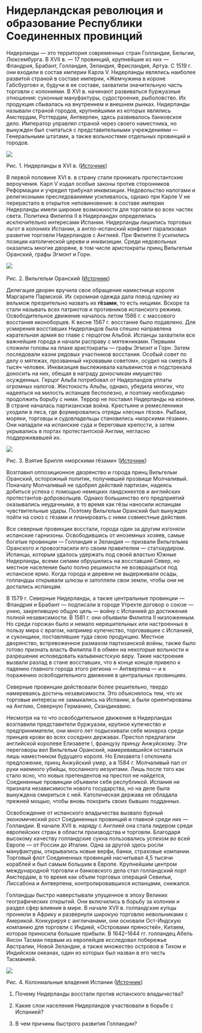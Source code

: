 # Нидерландская революция и образование Республики Соединенных провинций
Нидерланды — это территория современных стран Голландии, Бельгии, Люксембурга. В XVII в. — 17 провинций, крупнейшие из них — Фландрия, Брабант, Голландия, Зеландия, Фрисландия, Артуа. С 1519 г. они входили в состав империи Карла V. Нидерланды являлись наиболее развитой страной в составе империи, «Жемчужина в короне Габсбургов» и, будучи в ее составе, захватили значительную часть торговли с колониями. В XVI в. начинают развиваться буржуазные отношения: суконные мануфактуры, судостроение, рыболовство. Их продукция сбывалась на внутреннем и внешнем рынках. Нидерланды называли страной городов, крупнейшими из которых являлись Амстердам, Роттердам, Антверпен, здесь развивалось банковское дело. Император управлял страной через своего наместника, но вынужден был считаться с представительными учреждениями — Генеральными штатами, а также вольностями отдельных провинций и городов.

![](https://static-interneturok.cdnvideo.ru/content/konspekt_image/83945/4421ae50_5c13_0131_9ef7_12313b01b931.jpg)

Рис. 1. Нидерланды в XVI в. ([Источник](http://900igr.net/datai/istorija/Revoljutsija-v-Niderlandakh/0009-007-Revoljutsija-v-Niderlandakh.gif))

В первой половине XVI в. в страну стали проникать протестантские вероучения. Карл V издал особые законы против сторонников Реформации и учредил трибунал инквизиции. Недовольство налогами и религиозными преследованиями усиливалось, однако при Карле V не перерастало в открытое неповиновение: в составе империи Нидерланды имели широкие возможности для торговли во всех частях света. Политика Филиппа II в Нидерландах определялась исключительно интересами Испании. Нидерланды лишились торговых льгот в колониях Испании, а англо-испанский конфликт парализовал развитие торговли Нидерландов с Англией. При Филиппе II усилились позиции католической церкви и инквизиции. Среди недовольных оказались многие дворяне, в том числе аристократы принц Вильгельм Оранский, графы Эгмонт и Горн.

![](https://static-interneturok.cdnvideo.ru/content/konspekt_image/83946/45c6df70_5c13_0131_9ef8_12313b01b931.jpg) 

Рис. 2. Вильгельм Оранский ([Источник](http://img0.liveinternet.ru/images/attach/c/4/82/76/82076094_4000579_446pxTizian_060.jpg))

Делегация дворян вручила свое обращение наместнице короля Маргарите Пармской. Их скромная одежда дала повод одному из вельмож презрительно назвать их **гёзами**, то есть нищими. Вскоре та стали называть всех патриотов и противников испанского режима. Освободительное движение началось летом 1566 г. с массового восстания иконоборцев. К весне 1567 г. восстание было подавлено. Для усмирения восставших Нидерландов была спешно направлена карательная армия во главе с герцогом Альбой. Испанцы захватили все важнейшие города и начали расправу с мятежниками. Первыми сложили головы на плахе аристократы — графы Эгмонт и Горн. Затем последовали казни рядовых участников восстания. Особый совет по делу о мятежах, прозванный «кровавым советом», осудил на смерть 8 тысяч человек. Инквизиция выслеживала кальвинистов и подстрекала доносить на них, обещая в награду доносчикам имущество осужденных. Герцог Альба потребовал от Нидерландов уплаты огромных налогов. Жестокость Альбы, однако, убедила многих, что надеяться на милость испанцев бесполезно, и поэтому необходимо продолжить борьбу с ними. Террор не поставил Нидерланды на колени. В стране началась партизанская война. Крестьяне и ремесленники уходили в леса, где формировались отряды «лесных гёзов». Рыбаки, моряки, торговцы и судовладельцы становились «морскими гёзами». Они нападали на испанские суда и береговые крепости, а затем укрывались в портах протестантской Англии, негласно поддерживавшей их.

![](https://static-interneturok.cdnvideo.ru/content/konspekt_image/83947/470e7840_5c13_0131_9ef9_12313b01b931.png)

Рис. 3. Взятие Брилля «морскими гёзами» ([Источник](http://www.history-names.ru/g/images/gezy.jpg))

Возглавил оппозиционное дворянство и города принц Вильгельм Оранский, осторожный политик, получивший прозвище Молчаливый. Поначалу Молчаливый не одобрял действий партизан, надеясь добиться успеха с помощью немецких ландскнехтов и английских протестантов-добровольцев. Однако большинство его предприятий оказывались неудачными, в то время как гёзы наносили испанцам чувствительные удары. Поэтому Вильгельм Оранский был вынужден пойти на союз с гёзами и планировать с ними совместные действия.

Все северные провинции восстали, города один за другим изгоняли испанские гарнизоны. Освободившись от иноземных хозяев, самые богатые провинции — Голландия и Зеландия — призвали Вильгельма Оранского и провозгласили его своим правителем — статхаудером. Испанцы, которым удалось удержать под своей властью Южные Нидерланды, всеми силами обрушились на восставший Север, но местное население было полно решимости не возвращаться под испанское ярмо. Когда города и деревни не выдерживали осады, голландцы открывали шлюзы и затопляли свои земли, чтобы они не достались испанцам.

В 1579 г. Северные Нидерланды, а также центральные провинции — Фландрия и Брабант — подписали в городе Утрехте договор о союзе — унию, закрепившую общую цель — войну с Испанией до достижения полной независимости. В 1581 г. они объявили Филиппа II низложенным. Но среди горожан было и немало нерешительных или настроенных в пользу мира с врагом, например купечество, торговавшее с Испанией, и суконщики, поставлявшие туда свою продукцию. Местное дворянство, встревоженное размахом партизанской войны, также было готово признать власть Филиппа II в обмен на некоторые вольности и разрешение исповедовать кальвинистскую веру. Такие настроения вызвали разлад в стане восставших, что в конце концов привело к падению главного города этого региона — Антверпена — и к поражению освободительного движения в центральных провинциях.

Северные провинции действовали более решительно, твердо намереваясь достичь независимости. Это объяснялось тем, что их торговые интересы не замыкались на Испании, а были ориентированы на Англию, Северную Германию, Скандинавию.

Несмотря на то что освободительное движение в Нидерландах возглавили представители буржуазии, крупное купечество и предприниматели, они много лет подыскивали себе монарха среди принцев крови во всех соседних державах. Престол предлагали английской королеве Елизавете I, французу принцу Анжуйскому. Эти переговоры вел Вильгельм Оранский, намеревавшийся оставаться лишь наместником будущего короля. Но Елизавета I отклонила предложение, принц Анжуйский умер, а в 1584 г. Молчаливый пал от руки наемного убийцы, посланного иезуитами. Лишь после того как стало ясно, что новых претендентов на престол не найдется, Соединенные провинции объявили себя республикой. Испания не признала независимости нового государства, но на деле была вынуждена смириться с ней. Католическая держава не обладала прежней мощью, чтобы вновь покорить своих бывших подданных.

Освобождение от испанского владычества вызвало бурный экономический рост Соединенных провинций и главной среди них — Голландии. В начале XVII в. наряду с Англией она стала лидером среди европейских стран в области производства и торговли. Благодаря высокому качеству голландские сукна пользовались успехом во всей Европе — от России до Италии. Одна за другой здесь росли мануфактуры, открывались новые верфи, банки, страховые компании. Торговый флот Соединенных провинций насчитывал 4,5 тысячи кораблей и был самым большим в Европе. Крупнейшим центром международной торговли и банковского дела стал голландский порт Амстердам, в то время как объем торговых операций Севильи, Лиссабона и Антверпена, контролировавшихся испанцами, снижался.

Голландцы быстро наверстывали упущенное в эпоху Великих географических открытий. Они включились в борьбу за колонии и раздел сфер влияния в мире. В начале XVII в. голландские купцы проникли в Африку и развернули широкую торговлю невольниками с Америкой. Конкурируя с англичанами, они основали Ост-Индскую компанию для торговли с Индией, «Островами пряностей», Китаем, которая приносила большие прибыли. В 1642–1644 гг. голландец Абель Янсон Тасман первым из европейцев исследовал побережье Австралии, Новой Зеландии, а также множество островов в Тихом и Индийском океанах, один из которых был назван в его честь Тасманией.

![](https://static-interneturok.cdnvideo.ru/content/konspekt_image/83948/48333240_5c13_0131_9efa_12313b01b931.png)

Рис. 4. Колониальные владения Испании ([Источник](http://dic.academic.ru/pictures/wiki/files/52/18753d7f8c83a91e36c126f411abb404.PNG))

1. Почему Нидерланды восстали против испанского владычества?

2. Какие слои населения Нидерландов участвовали в борьбе с Испанией?

3. В чем причины быстрого развития Голландии?